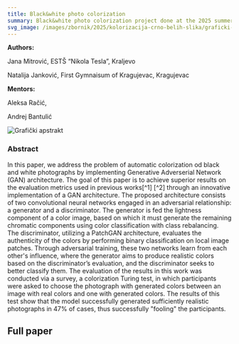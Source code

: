 ```yaml
---
title: Black&white photo colorization
summary: Black&white photo colorization project done at the 2025 summer camp for experienced participants by Jana Mitrović and Natalija Janković.
svg_image: /images/zbornik/2025/kolorizacija-crno-belih-slika/graficki-apstrakt.svg
---
```


**Authors:**

Jana Mitrović, ESTŠ “Nikola Tesla”, Kraljevo

Natalija Janković, First Gymnaisum of Kragujevac, Kragujevac

**Mentors:**

Aleksa Račić, 

Andrej Bantulić

![Grafički apstrakt](/images/zbornik/2025/kolorizacija-crno-belih-slika/graficki-apstrakt.svg)

### Abstract

In this paper, we address the problem of automatic colorization od black and white photographs by implementing Generative Adverserial Network (GAN) architecture. The goal of this paper is to achieve superior results on the evaluation metrics used in previous works[^1] [^2] through an innovative implementation of a GAN architecture. The proposed architecture consists of two convolutional neural networks engaged in an adversarial relationship: a generator and a discriminator. The generator is fed the lightness component of a color image, based on which it must generate the remaining chromatic components using color classification with class rebalancing. The discriminator, utilizing a PatchGAN architecture, evaluates the authenticity of the colors by performing binary classification on local image patches. Through adversarial training, these two networks learn from each other's influence, where the generator aims to produce realistic colors based on the discriminator’s evaluation, and the discriminator seeks to better classify them. The evaluation of the results in this work was conducted via a survey, a colorization Turing test, in which participants were asked to choose the photograph with generated colors between an image with real colors and one with generated colors. The results of this test show that the model successfully generated sufficiently realistic photographs in 47% of cases, thus successfully "fooling" the participants.

## Full paper